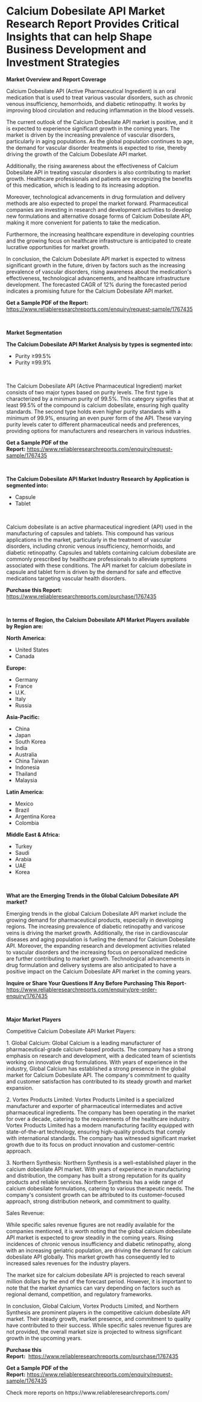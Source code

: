 <p><h1>Calcium Dobesilate API Market Research Report Provides Critical Insights that can help Shape Business Development and Investment Strategies</h1></p><p><strong>Market Overview and Report Coverage</strong></p>
<p><p>Calcium Dobesilate API (Active Pharmaceutical Ingredient) is an oral medication that is used to treat various vascular disorders, such as chronic venous insufficiency, hemorrhoids, and diabetic retinopathy. It works by improving blood circulation and reducing inflammation in the blood vessels.</p><p>The current outlook of the Calcium Dobesilate API market is positive, and it is expected to experience significant growth in the coming years. The market is driven by the increasing prevalence of vascular disorders, particularly in aging populations. As the global population continues to age, the demand for vascular disorder treatments is expected to rise, thereby driving the growth of the Calcium Dobesilate API market.</p><p>Additionally, the rising awareness about the effectiveness of Calcium Dobesilate API in treating vascular disorders is also contributing to market growth. Healthcare professionals and patients are recognizing the benefits of this medication, which is leading to its increasing adoption.</p><p>Moreover, technological advancements in drug formulation and delivery methods are also expected to propel the market forward. Pharmaceutical companies are investing in research and development activities to develop new formulations and alternative dosage forms of Calcium Dobesilate API, making it more convenient for patients to take the medication.</p><p>Furthermore, the increasing healthcare expenditure in developing countries and the growing focus on healthcare infrastructure is anticipated to create lucrative opportunities for market growth.</p><p>In conclusion, the Calcium Dobesilate API market is expected to witness significant growth in the future, driven by factors such as the increasing prevalence of vascular disorders, rising awareness about the medication's effectiveness, technological advancements, and healthcare infrastructure development. The forecasted CAGR of 12% during the forecasted period indicates a promising future for the Calcium Dobesilate API market.</p></p>
<p><strong>Get a Sample PDF of the Report:</strong> <a href="https://www.reliableresearchreports.com/enquiry/request-sample/1767435">https://www.reliableresearchreports.com/enquiry/request-sample/1767435</a></p>
<p>&nbsp;</p>
<p><strong>Market Segmentation</strong></p>
<p><strong>The Calcium Dobesilate API Market Analysis by types is segmented into:</strong></p>
<p><ul><li>Purity ≥99.5%</li><li>Purity ≥99.9%</li></ul></p>
<p>&nbsp;</p>
<p><p>The Calcium Dobesilate API (Active Pharmaceutical Ingredient) market consists of two major types based on purity levels. The first type is characterized by a minimum purity of 99.5%. This category signifies that at least 99.5% of the compound is calcium dobesilate, ensuring high quality standards. The second type holds even higher purity standards with a minimum of 99.9%, ensuring an even purer form of the API. These varying purity levels cater to different pharmaceutical needs and preferences, providing options for manufacturers and researchers in various industries.</p></p>
<p><strong>Get a Sample PDF of the Report:</strong>&nbsp;<a href="https://www.reliableresearchreports.com/enquiry/request-sample/1767435">https://www.reliableresearchreports.com/enquiry/request-sample/1767435</a></p>
<p>&nbsp;</p>
<p><strong>The Calcium Dobesilate API Market Industry Research by Application is segmented into:</strong></p>
<p><ul><li>Capsule</li><li>Tablet</li></ul></p>
<p>&nbsp;</p>
<p><p>Calcium dobesilate is an active pharmaceutical ingredient (API) used in the manufacturing of capsules and tablets. This compound has various applications in the market, particularly in the treatment of vascular disorders, including chronic venous insufficiency, hemorrhoids, and diabetic retinopathy. Capsules and tablets containing calcium dobesilate are commonly prescribed by healthcare professionals to alleviate symptoms associated with these conditions. The API market for calcium dobesilate in capsule and tablet form is driven by the demand for safe and effective medications targeting vascular health disorders.</p></p>
<p><strong>Purchase this Report:</strong>&nbsp; <a href="https://www.reliableresearchreports.com/purchase/1767435">https://www.reliableresearchreports.com/purchase/1767435</a></p>
<p>&nbsp;</p>
<p><strong>In terms of Region, the Calcium Dobesilate API Market Players available by Region are:</strong></p>
<p>
    <p> <strong> North America: </strong>
        <ul>
            <li>United States</li>
            <li>Canada</li>
        </ul>
        </p> 
    <p> <strong> Europe: </strong>
        <ul>
            <li>Germany</li>
            <li>France</li>
            <li>U.K.</li>
            <li>Italy</li>
            <li>Russia</li>
        </ul>
        </p> 
    <p> <strong> Asia-Pacific: </strong>
        <ul>
            <li>China</li>
            <li>Japan</li>
            <li>South Korea</li>
            <li>India</li>
            <li>Australia</li>
            <li>China Taiwan</li>
            <li>Indonesia</li>
            <li>Thailand</li>
            <li>Malaysia</li>
        </ul>
        </p> 
    <p> <strong> Latin America: </strong>
        <ul>
            <li>Mexico</li>
            <li>Brazil</li>
            <li>Argentina Korea</li>
            <li>Colombia</li>
        </ul>
        </p> 
    <p> <strong> Middle East & Africa: </strong>
        <ul>
            <li>Turkey</li>
            <li>Saudi</li>
            <li>Arabia</li>
            <li>UAE</li>
            <li>Korea</li>
        </ul>
    </p>
    </p>
<p>&nbsp;</p>
<p><strong>What are the Emerging Trends in the Global Calcium Dobesilate API market?</strong></p>
<p><p>Emerging trends in the global Calcium Dobesilate API market include the growing demand for pharmaceutical products, especially in developing regions. The increasing prevalence of diabetic retinopathy and varicose veins is driving the market growth. Additionally, the rise in cardiovascular diseases and aging population is fueling the demand for Calcium Dobesilate API. Moreover, the expanding research and development activities related to vascular disorders and the increasing focus on personalized medicine are further contributing to market growth. Technological advancements in drug formulation and delivery systems are also anticipated to have a positive impact on the Calcium Dobesilate API market in the coming years.</p></p>
<p><strong>Inquire or Share Your Questions If Any Before Purchasing This Report</strong>- <a href="https://www.reliableresearchreports.com/enquiry/pre-order-enquiry/1767435">https://www.reliableresearchreports.com/enquiry/pre-order-enquiry/1767435</a></p>
<p>&nbsp;</p>
<p><strong>Major Market Players</strong></p>
<p><p>Competitive Calcium Dobesilate API Market Players:</p><p>1. Global Calcium: Global Calcium is a leading manufacturer of pharmaceutical-grade calcium-based products. The company has a strong emphasis on research and development, with a dedicated team of scientists working on innovative drug formulations. With years of experience in the industry, Global Calcium has established a strong presence in the global market for Calcium Dobesilate API. The company's commitment to quality and customer satisfaction has contributed to its steady growth and market expansion.</p><p>2. Vortex Products Limited: Vortex Products Limited is a specialized manufacturer and exporter of pharmaceutical intermediates and active pharmaceutical ingredients. The company has been operating in the market for over a decade, catering to the requirements of the healthcare industry. Vortex Products Limited has a modern manufacturing facility equipped with state-of-the-art technology, ensuring high-quality products that comply with international standards. The company has witnessed significant market growth due to its focus on product innovation and customer-centric approach.</p><p>3. Northern Synthesis: Northern Synthesis is a well-established player in the calcium dobesilate API market. With years of experience in manufacturing and distribution, the company has built a strong reputation for its quality products and reliable services. Northern Synthesis has a wide range of calcium dobesilate formulations, catering to various therapeutic needs. The company's consistent growth can be attributed to its customer-focused approach, strong distribution network, and commitment to quality.</p><p>Sales Revenue:</p><p>While specific sales revenue figures are not readily available for the companies mentioned, it is worth noting that the global calcium dobesilate API market is expected to grow steadily in the coming years. Rising incidences of chronic venous insufficiency and diabetic retinopathy, along with an increasing geriatric population, are driving the demand for calcium dobesilate API globally. This market growth has consequently led to increased sales revenues for the industry players.</p><p>The market size for calcium dobesilate API is projected to reach several million dollars by the end of the forecast period. However, it is important to note that the market dynamics can vary depending on factors such as regional demand, competition, and regulatory frameworks.</p><p>In conclusion, Global Calcium, Vortex Products Limited, and Northern Synthesis are prominent players in the competitive calcium dobesilate API market. Their steady growth, market presence, and commitment to quality have contributed to their success. While specific sales revenue figures are not provided, the overall market size is projected to witness significant growth in the upcoming years.</p></p>
<p><strong>Purchase this Report:</strong>&nbsp;&nbsp;<a href="https://www.reliableresearchreports.com/purchase/1767435">https://www.reliableresearchreports.com/purchase/1767435</a></p>
<p></p>
<p><strong>Get a Sample PDF of the Report:</strong>&nbsp;<a href="https://www.reliableresearchreports.com/enquiry/request-sample/1767435">https://www.reliableresearchreports.com/enquiry/request-sample/1767435</a></p>
<p>Check more reports on https://www.reliableresearchreports.com/</p>